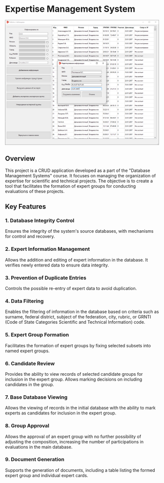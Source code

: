 # Expertise Management System

![screenshot](assets/sc.png)

## Overview

This project is a CRUD application developed as a part of the "Database Management Systems" course. It focuses on managing the organization of expertise for scientific and technical projects. The objective is to create a tool that facilitates the formation of expert groups for conducting evaluations of these projects.

## Key Features

### 1. Database Integrity Control

Ensures the integrity of the system's source databases, with mechanisms for control and recovery.

### 2. Expert Information Management

Allows the addition and editing of expert information in the database. It verifies newly entered data to ensure data integrity.

### 3. Prevention of Duplicate Entries

Controls the possible re-entry of expert data to avoid duplication.

### 4. Data Filtering

Enables the filtering of information in the database based on criteria such as surname, federal district, subject of the federation, city, rubric, or GRNTI (Code of State Categories Scientific and Technical Information) code.

### 5. Expert Group Formation

Facilitates the formation of expert groups by fixing selected subsets into named expert groups.

### 6. Candidate Review

Provides the ability to view records of selected candidate groups for inclusion in the expert group. Allows marking decisions on including candidates in the group.

### 7. Base Database Viewing

Allows the viewing of records in the initial database with the ability to mark experts as candidates for inclusion in the expert group.

### 8. Group Approval

Allows the approval of an expert group with no further possibility of adjusting the composition, increasing the number of participations in evaluations in the main database.

### 9. Document Generation

Supports the generation of documents, including a table listing the formed expert group and individual expert cards.
